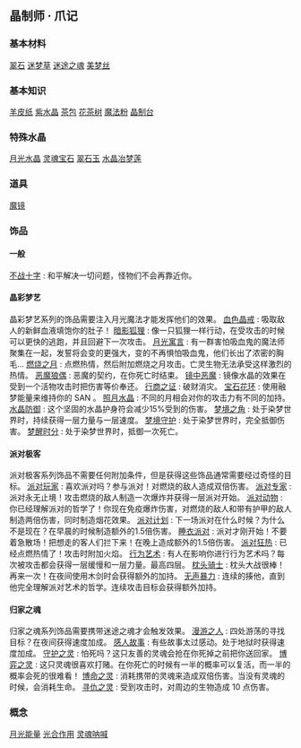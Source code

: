 ## 晶制师 · 爪记

### 基本材料
[翠石](item/ingot_verdant.md)
[迷梦草](item/dreaming_illusion.md)
[迷途之魂](item/soul.md)
[美梦丝](item/dream_thread.md)

### 基本知识
[羊皮纸]()
[紫水晶]()
[茶包]()
[花茶树]()
[魔法粉]()
[晶制台]()

### 特殊水晶
[月光水晶](crystal/moon_crystal.md)
[灵魂宝石](crystal/soul_crystal.md)
[翠石玉](crystal/verdant_crystal.md)
[水晶冶梦莲](crystal/crystal_dreaming.md)


### 道具
[魔镜](item/mirror.md)

### 饰品
#### 一般
[不战十字](peace_cross.md) : 和平解决一切问题，怪物们不会再靠近你。

#### 晶彩梦艺
晶彩梦艺系列的饰品需要注入月光魔法才能发挥他们的效果。
[血色晶戒](dew_ring.md) : 吸取敌人的新鲜血液填饱你的肚子！
[暗影狐狸](shadow_fox_cloak.md) : 像一只狐狸一样行动，在受攻击的时候可以更快的逃跑，并且回避下一次攻击。
[月光寓言](moon_story.md) : 有一群害怕吸血鬼的魔法师聚集在一起，发誓将会变的更强大，变的不再惧怕吸血鬼，他们长出了浓密的胸毛...
[燃烧之月](ignite_moon.md) : 点燃热情，然后附加燃烧之月攻击。亡灵生物无法承受这样激烈的热情。
[恶魔狼偶](demon_wolf.md) : 恶魔的契约，在你死亡时结束。
[镜中恶魔](merror_demon.md) : 镜像水晶的效果在受到一个活物攻击时把伤害等价奉还。
[行商之证](shoppy.md) : 破财消灾。
[宝石花环](crystal_garland.md) : 使用融梦能量来维持你的 SAN 。
[照月水晶]() : 不同的月相会对你的攻击力有不同的加持。
[水晶防御]() : 这个坚固的水晶护身符会减少15%受到的伤害。
[梦境之角]() : 处于染梦世界时，持续获得一层力量与一层速度。
[梦境守护]() : 处于染梦世界时，完全抵御伤害。
[梦醒时分]() : 处于染梦世界时，抵御一次死亡。


#### 派对极客
派对极客系列饰品不需要任何附加条件，但是获得这些饰品通常需要经过奇怪的目标。
[派对玩家](demon_wolf.md) : 喜欢派对吗？参与派对！对燃烧的敌人造成双倍伤害。
[派对专家](demon_wolf.md) : 派对永无止境！攻击燃烧的敌人制造一次爆炸并获得一层派对开始。
[派对动物](demon_wolf.md) : 你已经理解派对的哲学了！你现在免疫爆炸伤害，对燃烧的敌人和带有护甲的敌人制造两倍伤害，同时制造烟花效果。
[派对计划](demon_wolf.md) : 下一场派对在什么时候？为什么不是现在？在早晨的时候制造额外的1.5倍伤害。
[睡衣派对](demon_wolf.md) : 派对才刚开始！不要着急散场！把想走的客人们拦下来！在晚上造成额外的1.5倍伤害。
[派对狂热](demon_wolf.md) : 已经点燃热情了！攻击时附加火焰。
[行为艺术](demon_wolf.md) : 有人在影响你进行行为艺术吗？每次被攻击都会获得一层缓慢和一层力量。最高四层。
[枕头骑士](demon_wolf.md) : 枕头大战很棒！再来一次！在夜间使用木剑时会获得额外的加持。
[无声暴力](demon_wolf.md) : 连续的揍他，直到他完全理解派对艺术的哲学。连续攻击目标会获得额外加持。

#### 归家之魂
归家之魂系列饰品需要携带迷途之魂才会触发效果。
[漫游之人]() : 四处游荡的寻找目标？在夜间获得速度加成。
[感人故事]() : 有些故事太过感动。处于地狱时获得速度加成。
[守护之灵]() : 怕死吗？这只友善的灵魂会抢在你死掉之前把你送回家。
[博弈之灵]() : 这只灵魂很喜欢打赌。在你死亡的时候有一半的概率可以复活，而一半的概率会死的很难看！
[博命之灵]() : 消耗携带的灵魂来造成双倍伤害。当没有灵魂的时候，会消耗生命。
[寻仇之灵]() : 受到攻击时，对周边的生物造成 10 点伤害。


### 概念
[月光能量](power/moon_power.md)
[光合作用](power/sunshine.md)
[灵魂呐喊](power/ghost.md)

